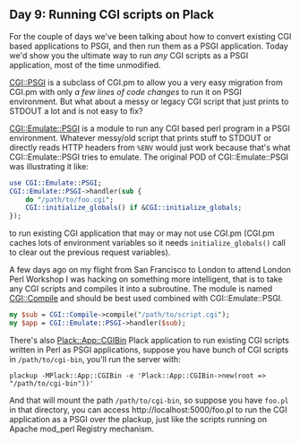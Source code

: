 ## Day 9: Running CGI scripts on Plack

For the couple of days we've been talking about how to convert existing CGI based applications to PSGI, and then run them as a PSGI application. Today we'd show you the ultimate way to run *any* CGI scripts as a PSGI application, most of the time unmodified.

[CGI::PSGI](http://search.cpan.org/perldoc?CGI::PSGI) is a subclass of CGI.pm to allow you a very easy migration from CGI.pm with only *a few lines of code changes* to run it on PSGI environment. But what about a messy or legacy CGI script that just prints to STDOUT a lot and is not easy to fix?

[CGI::Emulate::PSGI](http://search.cpan.org/perldoc?CGI::Emulate::PSGI) is a module to run any CGI based perl program in a PSGI environment. Whatever messy/old script that prints stuff to STDOUT or directly reads HTTP headers from `%ENV` would just work because that's what CGI::Emulate::PSGI tries to emulate. The original POD of CGI::Emulate::PSGI was illustrating it like:

```perl
use CGI::Emulate::PSGI;
CGI::Emulate::PSGI->handler(sub {
    do "/path/to/foo.cgi";
    CGI::initialize_globals() if &CGI::initialize_globals;
});
```

to run existing CGI application that may or may not use CGI.pm (CGI.pm caches lots of environment variables so it needs `initialize_globals()` call to clear out the previous request variables).

A few days ago on my flight from San Francisco to London to attend London Perl Workshop I was hacking on something more intelligent, that is to take any CGI scripts and compiles it into a subroutine. The module is named [CGI::Compile](http://search.cpan.org/perldoc?CGI::Comple) and should be best used combined with CGI::Emulate::PSGI.

```perl
my $sub = CGI::Compile->compile("/path/to/script.cgi");
my $app = CGI::Emulate::PSGI->handler($sub);
```

There's also [Plack::App::CGIBin](http://search.cpan.org/perldoc?Plack::App::CGIBin) Plack application to run existing CGI scripts written in Perl as PSGI applications, suppose you have bunch of CGI scripts in `/path/to/cgi-bin`, you'll run the server with:

```console
plackup -MPlack::App::CGIBin -e 'Plack::App::CGIBin->new(root => "/path/to/cgi-bin"))'
```

And that will mount the path `/path/to/cgi-bin`, so suppose you have `foo.pl` in that directory, you can access http://localhost:5000/foo.pl to run the CGI application as a PSGI over the plackup, just like the scripts running on Apache mod_perl Registry mechanism.
